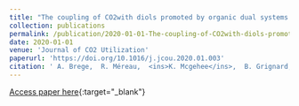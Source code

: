 ```yaml
---
title: "The coupling of CO2with diols promoted by organic dual systems: Towards products divergence via benchmarking of the performance metrics"
collection: publications
permalink: /publication/2020-01-01-The-coupling-of-CO2with-diols-promoted-by-organic-dual-systems-Towards-products-divergence-via-benchmarking-of-the-performance-metrics
date: 2020-01-01
venue: 'Journal of CO2 Utilization'
paperurl: 'https://doi.org/10.1016/j.jcou.2020.01.003'
citation: ' A. Brege,  R. Méreau,  <ins>K. Mcgehee</ins>,  B. Grignard,  C. Detrembleur,  C. Jerome,  T. Tassaing, &quot;The coupling of CO2with diols promoted by organic dual systems: Towards products divergence via benchmarking of the performance metrics.&quot; Journal of CO2 Utilization, 2020.'
---
```

[Access paper here](https://doi.org/10.1016/j.jcou.2020.01.003){:target="_blank"}
